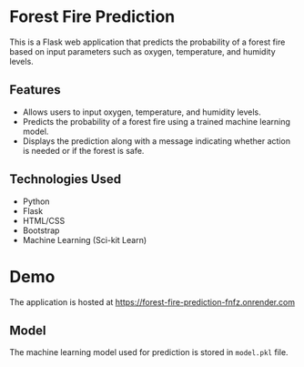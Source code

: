 # Forest Fire Prediction

This is a Flask web application that predicts the probability of a forest fire based on input parameters such as oxygen, temperature, and humidity levels.

## Features

- Allows users to input oxygen, temperature, and humidity levels.
- Predicts the probability of a forest fire using a trained machine learning model.
- Displays the prediction along with a message indicating whether action is needed or if the forest is safe.

## Technologies Used

- Python
- Flask
- HTML/CSS
- Bootstrap
- Machine Learning (Sci-kit Learn)
# Demo 
 The application is hosted at https://forest-fire-prediction-fnfz.onrender.com
  
## Model

The machine learning model used for prediction is stored in `model.pkl` file.

  
